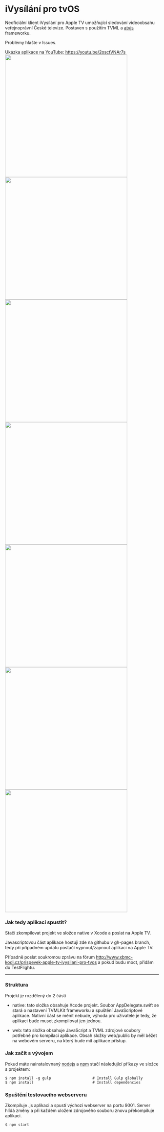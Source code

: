 # iVysílání pro tvOS
Neoficiální klient iVysílání pro Apple TV umožňující sledování videoobsahu veřejnoprávní České televize. Postaven s použitím TVML a [atvjs](https://github.com/emadalam/atvjs) frameworku.

Problémy hlašte v Issues.

Ukázka aplikace na YouTube: https://youtu.be/2osctVNAr7s <br>
<img src="http://marhycz.github.io/ivysilani_tvOS/img/homescreen.jpg" width="400"><img src="http://marhycz.github.io/ivysilani_tvOS/img/livechannels.jpg" width="400">
<img src="http://marhycz.github.io/ivysilani_tvOS/img/letter.jpg" width="400">
<img src="http://marhycz.github.io/ivysilani_tvOS/img/episodes.jpg" width="400">
<img src="http://marhycz.github.io/ivysilani_tvOS/img/episodeinfo.jpg" width="400">
<img src="http://marhycz.github.io/ivysilani_tvOS/img/dates.jpg" width="400">
<img src="http://marhycz.github.io/ivysilani_tvOS/img/date.jpg" width="400">

### Jak tedy aplikaci spustit?
Stačí zkompilovat projekt ve složce native v Xcode a poslat na Apple TV.

Javascriptovou část aplikace hostuji zde na githubu v gh-pages branch, tedy při případném updatu postačí vypnout/zapnout aplikaci na Apple TV.

Případně poslat soukromou zprávu na fórum http://www.xbmc-kodi.cz/prispevek-apple-tv-ivysilani-pro-tvos a pokud budu moct, přidám do TestFlightu.

<hr /> 

### Struktura
Projekt je rozdělený do 2 částí

- native: tato složka obsahuje Xcode projekt. Soubor AppDelegate.swift se stará o nastavení TVMLKit frameworku a spuštění JavaScriptové aplikace. Nativní část se měnit nebude, výhoda pro uživatele je tedy, že aplikaci bude muset zkompilovat jen jednou.

- web: tato složka obsahuje JavaScript a TVML zdrojové soubory potřebné pro kompilaci aplikace. Obsah složky web/public by měl běžet na webovém serveru, na který bude mít aplikace přístup.

### Jak začít s vývojem

Pokud máte nainstalovnaný [nodejs](https://nodejs.org/) a [npm](https://www.npmjs.com/) stačí následující příkazy ve složce s projektem:

```shell
$ npm install -g gulp                   # Install Gulp globally
$ npm install                           # Install dependencies
```

### Spuštění testovacího webserveru
Zkompiluje .js aplikaci a spustí výchozí webserver na portu 9001. Server hlídá změny a při každém uložení zdrojového souboru znovu překompiluje aplikaci.

```shell
$ npm start
```

